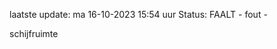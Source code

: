laatste update: 
ma 16-10-2023 15:54   uur 
Status: FAALT - fout - 
<div class="service R">schijfruimte</div>